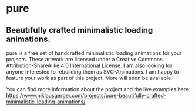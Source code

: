# pure
## Beautifully crafted minimalistic loading animations.
pure is a free set of handcrafted minimalistic loading animations for your projects. These artwork are licensed under a Creative Commons Attribution-ShareAlike 4.0 International License. I am also looking for anyone interested to rebuilding them as SVG-Animations. I am happy to feature your work as part of this project. More will soon be available.

You can find more information about the project and the live examples here: https://www.niklausgerber.com/projects/pure-beautifully-crafted-minimalistic-loading-animations/